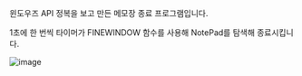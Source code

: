 윈도우즈 API 정복을 보고 만든 메모장 종료 프로그램입니다.

1초에 한 번씩 타이머가 FINEWINDOW 함수를 사용해 NotePad를 탐색해 종료시킵니다.

![image](https://user-images.githubusercontent.com/82144761/145013537-842ea319-be41-41d8-bf5f-e73db847dbdb.png)
